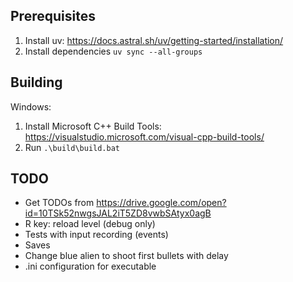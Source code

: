 ## Prerequisites

1) Install uv: https://docs.astral.sh/uv/getting-started/installation/
2) Install dependencies `uv sync --all-groups`

## Building
Windows:

1. Install Microsoft C++ Build Tools: https://visualstudio.microsoft.com/visual-cpp-build-tools/
2. Run `.\build\build.bat`

## TODO
* Get TODOs from https://drive.google.com/open?id=10TSk52nwgsJAL2iT5ZD8vwbSAtyx0agB
* R key: reload level (debug only)
* Tests with input recording (events)
* Saves
* Change blue alien to shoot first bullets with delay
* .ini configuration for executable
